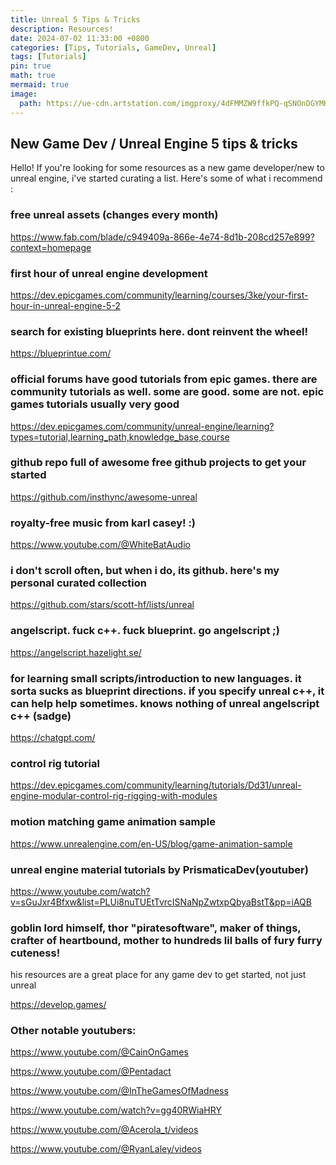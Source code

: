 ```yaml
---
title: Unreal 5 Tips & Tricks
description: Resources!
date: 2024-07-02 11:33:00 +0800
categories: [Tips, Tutorials, GameDev, Unreal]
tags: [Tutorials]
pin: true
math: true
mermaid: true
image:
  path: https://ue-cdn.artstation.com/imgproxy/4dFMMZW9ffkPQ-qSNOnDGYMK1R3v7uHbso2fV4j5VaU/filename:placeholder-social.png/resizing_type:fill/width:1200/height:630/aHR0cHM6Ly9kMWl2N2RiNDR5aGd4bi5jbG91ZGZyb250Lm5ldC9kb2N1bWVudGF0aW9uL2ltYWdlcy9lZmUzNWJhMy0yMjJhLTRkMjctYjkzMi1lNGQ3MDJlYWJiYTUvcGxhY2Vob2xkZXItc29jaWFsLnBuZw
---
```


## New Game Dev / Unreal Engine 5 tips & tricks

Hello! If you're looking for some resources as a new game developer/new to unreal engine, i've started curating a list. Here's some of what i recommend : 

### free unreal assets (changes every month)

<https://www.fab.com/blade/c949409a-866e-4e74-8d1b-208cd257e899?context=homepage>

### first hour of unreal engine development

<https://dev.epicgames.com/community/learning/courses/3ke/your-first-hour-in-unreal-engine-5-2>

### search for existing blueprints here. dont reinvent the wheel!

<https://blueprintue.com/>

### official forums have good tutorials from epic games. there are community tutorials as well. some are good. some are not. epic games tutorials usually very good

<https://dev.epicgames.com/community/unreal-engine/learning?types=tutorial,learning_path,knowledge_base,course>

### github repo full of awesome free github projects to get your started

<https://github.com/insthync/awesome-unreal>

### royalty-free music from karl casey! :)

<https://www.youtube.com/@WhiteBatAudio>

### i don't scroll often, but when i do, its github. here's my personal curated collection

<https://github.com/stars/scott-hf/lists/unreal>

### angelscript. fuck c++. fuck blueprint. go angelscript ;)

<https://angelscript.hazelight.se/>

### for learning small scripts/introduction to new languages. it sorta sucks as blueprint directions. if you specify unreal c++, it can help help sometimes. knows nothing of unreal angelscript c++ (sadge)

<https://chatgpt.com/>

### control rig tutorial

<https://dev.epicgames.com/community/learning/tutorials/Dd31/unreal-engine-modular-control-rig-rigging-with-modules>

### motion matching game animation sample

<https://www.unrealengine.com/en-US/blog/game-animation-sample>

### unreal engine material tutorials by PrismaticaDev(youtuber)

<https://www.youtube.com/watch?v=sGuJxr4Bfxw&list=PLUi8nuTUEtTvrcISNaNpZwtxpQbyaBstT&pp=iAQB>


### goblin lord himself, thor "piratesoftware", maker of things, crafter of heartbound, mother to hundreds lil balls of fury furry cuteness!
his resources are a great place for any game dev to get started, not just unreal

<https://develop.games/>



### Other notable youtubers:

<https://www.youtube.com/@CainOnGames>

<https://www.youtube.com/@Pentadact>

<https://www.youtube.com/@InTheGamesOfMadness>

<https://www.youtube.com/watch?v=gg40RWiaHRY>

<https://www.youtube.com/@Acerola_t/videos>

<https://www.youtube.com/@RyanLaley/videos>
